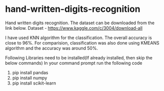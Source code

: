 # hand-written-digits-recognition
Hand written digits recognition. The dataset can be downloaded from the link below.
Dataset - https://www.kaggle.com/c/3004/download-all

I have used KNN algorithm for the classification. The overall accuracy is close to 96%. 
For comparision, classification was also done using KMEANS algorithm and the accuracy was around 50%.

Following Libraries need to be installed(If already installed, then skip the below commands)
In your command prompt run the following code
1) pip install pandas
2) pip install numpy
3) pip install scikit-learn





